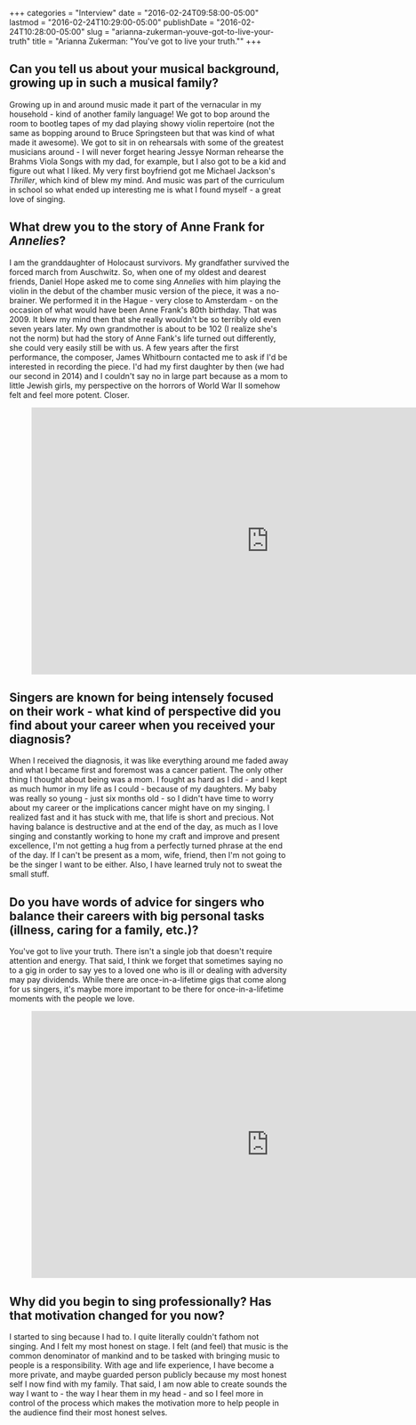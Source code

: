 +++
categories = "Interview"
date = "2016-02-24T09:58:00-05:00"
lastmod = "2016-02-24T10:29:00-05:00"
publishDate = "2016-02-24T10:28:00-05:00"
slug = "arianna-zukerman-youve-got-to-live-your-truth"
title = "Arianna Zukerman: &quot;You&#039;ve got to live your truth.&quot;"
+++

## Can you tell us about your musical background, growing up in such a musical family?

Growing up in and around music made it part of the vernacular in my household - kind of another family language!  We got to bop around the room to bootleg tapes of my dad playing showy violin repertoire (not the same as bopping around to Bruce Springsteen but that was kind of what made it awesome). We got to sit in on rehearsals with some of the greatest musicians around - I will never forget hearing Jessye Norman rehearse the Brahms Viola Songs with my dad, for example, but I also got to be a kid and figure out what I liked.  My very first boyfriend got me Michael Jackson's *Thriller*, which kind of blew my mind. And music was part of the curriculum in school so what ended up interesting me is what I found myself - a great love of singing.

## What drew you to the story of Anne Frank for *Annelies*?

I am the granddaughter of Holocaust survivors. My grandfather survived the forced march from Auschwitz. So, when one of my oldest and dearest friends, Daniel Hope asked me to come sing *Annelies* with him playing the violin in the debut of the chamber music version of the piece, it was a no-brainer. We performed it in the Hague - very close to Amsterdam - on the occasion of what would have been Anne Frank's 80th birthday. That was 2009. It blew my mind then that she really wouldn't be so terribly old even seven years later. My own grandmother is about to be 102 (I realize she's not the norm) but had the story of Anne Fank's life turned out differently, she could very easily still be with us. A few years after the first performance, the composer, James Whitbourn contacted me to ask if I'd be interested in recording the piece. I'd had my first daughter by then (we had our second in 2014) and I couldn't say no in large part because as a mom to little Jewish girls, my perspective on the horrors of World War II somehow felt and feel more potent. Closer. 

<figure data-type="video">
<iframe width="854" height="480" src="https://www.youtube.com/embed/uD8eoGtr0cI" frameborder="0" allowfullscreen></iframe>
</figure>

## Singers are known for being intensely focused on their work - what kind of perspective did you find about your career when you received your diagnosis?

When I received the diagnosis, it was like everything around me faded away and what I became first and foremost was a cancer patient. The only other thing I thought about being was a mom. I fought as hard as I did - and I kept as much humor in my life as I could - because of my daughters. My baby was really so young - just six months old - so I didn't have time to worry about my career or the implications cancer might have on my singing. I realized fast and it has stuck with me, that life is short and precious. Not having balance is destructive and at the end of the day, as much as I love singing and constantly working to hone my craft and improve and present excellence, I'm not getting a hug from a perfectly turned phrase at the end of the day. If I can't be present as a mom, wife, friend, then I'm not going to be the singer I want to be either. Also, I have learned truly not to sweat the small stuff.

## Do you have words of advice for singers who balance their careers with big personal tasks (illness, caring for a family, etc.)?

You've got to live your truth. There isn't a single job that doesn't require attention and energy. That said, I think we forget that sometimes saying no to a gig in order to say yes to a loved one who is ill or dealing with adversity may pay dividends. While there are once-in-a-lifetime gigs that come along for us singers, it's maybe more important to be there for once-in-a-lifetime moments with the people we love.

<figure data-type="video">
<iframe width="854" height="480" src="https://www.youtube.com/embed/OEv48Q6psBM" frameborder="0" allowfullscreen></iframe>
</figure>

## Why did you begin to sing professionally? Has that motivation changed for you now?

I started to sing because I had to. I quite literally couldn't fathom not singing.  And I felt my most honest on stage. I felt (and feel) that music is the common denominator of mankind and to be tasked with bringing music to people is a responsibility. With age and life experience, I have become a more private, and maybe guarded person publicly because my most honest self I now find with my family. That said, I am now able to create sounds the way I want to - the way I hear them in my head - and so I feel more in control of the process which makes the motivation more to help people in the audience find their most honest selves. 
